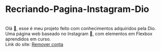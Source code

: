 # Recriando-Pagina-Instagram-Dio<br>
<br>Olá 👋, esse é meu projeto feito com conhecimentos adquiridos pela Dio.
<br>Uma página web baseado no Instagram 🤳, com elementos em Flexbox aprendidos em curso.
<br> Link do site: <a href="https://ynaralira.github.io/Instagram-Dio/"></a>
<a href="https://digitalinnovation.one/" class="logout" target="_blank">Remover conta</a>
